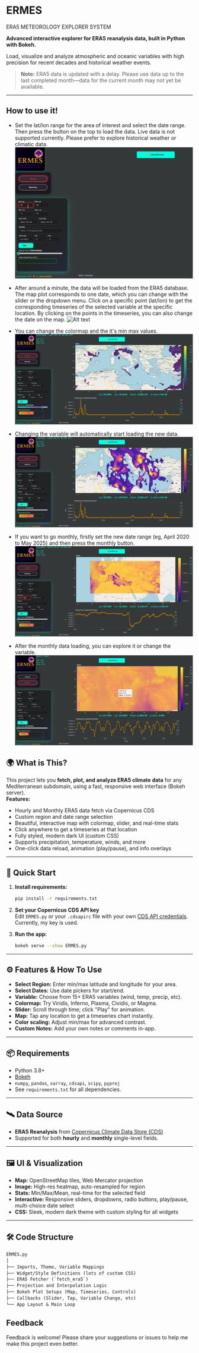 # ERMES
ERA5 METEOROLOGY EXPLORER SYSTEM

**Advanced interactive explorer for ERA5 reanalysis data, built in Python with Bokeh.**

Load, visualize and analyze atmospheric and oceanic variables with high precision for recent decades and historical weather events.

> **Note:** ERA5 data is updated with a delay. Please use data up to the last completed month—data for the current month may not yet be available.


---
## How to use it!

- Set the lat/lon range for the area of interest and select the date range. Then press the button on the top to load the data. Live data is not supported currently. Please prefer to explore historical weather or climatic data.
  ![Alt text](2025-06-19_15-03.gif)
  
- After around a minute, the data will be loaded from the ERA5 database. The map plot corresponds to one date, which you can change with the slider or the dropdown menu.
  Click on a specific point (lat/lon) to get the corresponding timeseries of the selected variable at the specific location. By clicking on the points in the timeseries, you can also change the date on the map.
  ![Alt text](2025-06-19__15-06.gif)
  
- You can change the colormap and the it's min max values.
  ![Alt text](2025-06-19__15-07.gif)
  
- Changing the variable will automatically start loading the new data.
  ![Alt text](2025-06-19_15-08.gif)
  
- If you want to go monthly, firstly set the new date range (eg, April 2020 to May 2025) and then press the monthly button.
  ![Alt text](2025-06-19_15-15.gif)
  
- After the monthly data loading, you can explore it or change the variable.
  ![Alt text](2025-06-19__15-17.gif)


## 🌍 What is This?

This project lets you **fetch, plot, and analyze ERA5 climate data** for any Mediterranean subdomain, using a fast, responsive web interface (Bokeh server).  
**Features:**
- Hourly and Monthly ERA5 data fetch via Copernicus CDS
- Custom region and date range selection
- Beautiful, interactive map with colormap, slider, and real-time stats
- Click anywhere to get a timeseries at that location
- Fully styled, modern dark UI (custom CSS)
- Supports precipitation, temperature, winds, and more
- One-click data reload, animation (play/pause), and info overlays

---

## 🏁 Quick Start

1. **Install requirements:**
    ```bash
    pip install -r requirements.txt
    ```

2. **Set your Copernicus CDS API key**  
   Edit `ERMES.py` or your `.cdsapirc` file with your own [CDS API credentials](https://cds.climate.copernicus.eu/). Currently, my key is used.

3. **Run the app:**
    ```bash
    bokeh serve --show ERMES.py
    ```

---

## ⚙️ Features & How To Use

- **Select Region:** Enter min/max latitude and longitude for your area.
- **Select Dates:** Use date pickers for start/end.
- **Variable:** Choose from 15+ ERA5 variables (wind, temp, precip, etc).
- **Colormap:** Try Viridis, Inferno, Plasma, Cividis, or Magma.
- **Slider:** Scroll through time; click "Play" for animation.
- **Map:** Tap any location to get a timeseries chart instantly.
- **Color scaling:** Adjust min/max for advanced contrast.
- **Custom Notes:** Add your own notes or comments in-app.

---

## 📦 Requirements

- Python 3.8+
- [Bokeh](https://bokeh.org/)
- `numpy`, `pandas`, `xarray`, `cdsapi`, `scipy`, `pyproj`
- See `requirements.txt` for all dependencies.

---

## 🛰️ Data Source

- **ERA5 Reanalysis** from [Copernicus Climate Data Store (CDS)](https://cds.climate.copernicus.eu/cdsapp#!/dataset/reanalysis-era5-single-levels)
- Supported for both **hourly** and **monthly** single-level fields.

---

## 🖼️ UI & Visualization

- **Map:** OpenStreetMap tiles, Web Mercator projection
- **Image:** High-res heatmap, auto-resampled for region
- **Stats:** Min/Max/Mean, real-time for the selected field
- **Interactive:** Responsive sliders, dropdowns, radio buttons, play/pause, multi-choice date select
- **CSS:** Sleek, modern dark theme with custom styling for all widgets

---

## 🛠️ Code Structure

```txt
ERMES.py
│
├── Imports, Theme, Variable Mappings
├── Widget/Style Definitions (lots of custom CSS)
├── ERA5 Fetcher (`fetch_era5`)
├── Projection and Interpolation Logic
├── Bokeh Plot Setups (Map, Timeseries, Controls)
├── Callbacks (Slider, Tap, Variable Change, etc)
└── App Layout & Main Loop
 ```
## Feedback
Feedback is welcome!
Please share your suggestions or issues to help me make this project even better.
